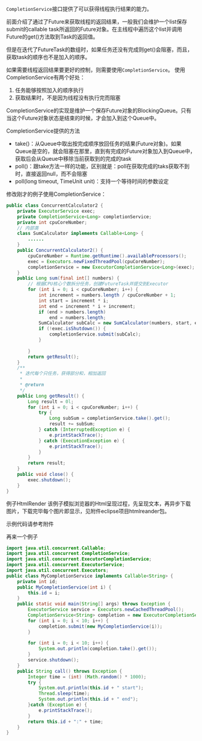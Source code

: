 `CompletionService`接口提供了可以获得线程执行结果的能力。

前面介绍了通过了Future来获取线程的返回结果，一般我们会维护一个list保存submit的callable task所返回的Future对象。在主线程中遍历这个list并调用Future的get()方法取到Task的返回值。

但是在迭代了FutureTask的数组时，如果任务还没有完成则get()会阻塞，而且，获取task的顺序也不是加入的顺序。

如果需要线程返回结果要更好的控制，则需要使用`CompletionService`。
使用CompletionService有两个好处：
1. 任务能够按照加入的顺序执行
2. 获取结果时，不是因为线程没有执行完而阻塞


CompletionService的实现是维护一个保存Future对象的BlockingQueue。只有当这个Future对象状态是结束的时候，才会加入到这个Queue中。

CompletionService提供的方法
* take()：从Queue中取出按完成顺序放回任务的结果(Future对象)。如果Queue是空的，就会阻塞在那里，直到有完成的Future对象加入到Queue中，获取后会从Queue中移除当前获取到的完成的task
* poll()：跟take方法一样的功能，区别就是：poll在获取完成的taks获取不到时，直接返回null，而不会阻塞
* poll(long timeout, TimeUnit unit)：支持一个等待时间的参数设定



修改刚才的例子使用CompletionService：
```java
public class ConcurrentCalculator2 {
	private ExecutorService exec;
	private CompletionService<Long> completionService;
	private int cpuCoreNumber;
	// 内部类
	class SumCalculator implements Callable<Long> {
		......
	}
	public ConcurrentCalculator2() {
		cpuCoreNumber = Runtime.getRuntime().availableProcessors();
		exec = Executors.newFixedThreadPool(cpuCoreNumber);
		completionService = new ExecutorCompletionService<Long>(exec);
	}
	public Long sum(final int[] numbers) {
		// 根据CPU核心个数拆分任务，创建FutureTask并提交到Executor
		for (int i = 0; i < cpuCoreNumber; i++) {
			int increment = numbers.length / cpuCoreNumber + 1;
			int start = increment * i;
			int end = increment * i + increment;
			if (end > numbers.length)
				end = numbers.length;
			SumCalculator subCalc = new SumCalculator(numbers, start, end);	
			if (!exec.isShutdown()) {
				completionService.submit(subCalc);
			}
			
		}
		return getResult();
	}
	/**
	 * 迭代每个只任务，获得部分和，相加返回
	 * 
	 * @return
	 */
	public Long getResult() {
		Long result = 0l;
		for (int i = 0; i < cpuCoreNumber; i++) {			
			try {
				Long subSum = completionService.take().get();
				result += subSum;			
			} catch (InterruptedException e) {
				e.printStackTrace();
			} catch (ExecutionException e) {
				e.printStackTrace();
			}
		}
		return result;
	}
	public void close() {
		exec.shutdown();
	}
}
```
例子HtmlRender
该例子模拟浏览器的Html呈现过程，先呈现文本，再异步下载图片，下载完毕每个图片即显示，见附件eclipse项目htmlreander包。

示例代码请参考附件

再来一个例子
```java
import java.util.concurrent.Callable;
import java.util.concurrent.CompletionService;
import java.util.concurrent.ExecutorCompletionService;
import java.util.concurrent.ExecutorService;
import java.util.concurrent.Executors;
public class MyCompletionService implements Callable<String> {
	private int id;
	public MyCompletionService(int i) {
		this.id = i;
	}
	public static void main(String[] args) throws Exception {
		ExecutorService service = Executors.newCachedThreadPool();
		CompletionService<String> completion = new ExecutorCompletionService<String>(service);
		for (int i = 0; i < 10; i++) {
			completion.submit(new MyCompletionService(i));
		}
		
		for (int i = 0; i < 10; i++) {
			System.out.println(completion.take().get());
		}
		service.shutdown();
	}
	public String call() throws Exception {
		Integer time = (int) (Math.random() * 1000);
		try {
			System.out.println(this.id + " start");
			Thread.sleep(time);
			System.out.println(this.id + " end");
		}catch (Exception e) {
			e.printStackTrace();
		}
		return this.id + ":" + time;
	}
}
```

